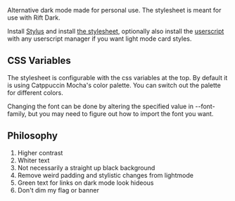 Alternative dark mode made for personal use. The stylesheet is meant for use with Rift Dark.

Install [Stylus](https://addons.mozilla.org/en-US/firefox/addon/styl-us/?utm_source=addons.mozilla.org&utm_medium=referral&utm_content=search) and install [the stylesheet](https://github.com/Kractero/ns-stylus-theme-dumps/raw/main/dark-mod.user.styl), optionally also install the [userscript](https://github.com/Kractero/ns-stylus-theme-dumps/raw/main/card-overwrite.user.js) with any userscript manager if you want light mode card styles.

## CSS Variables

The stylesheet is configurable with the css variables at the top. By default it is using Catppuccin Mocha's color palette. You can switch out the palette for different colors.

Changing the font can be done by altering the specified value in --font-family, but you may need to figure out how to import the font you want.

## Philosophy

1. Higher contrast
2. Whiter text
3. Not necessarily a straight up black background
4. Remove weird padding and stylistic changes from lightmode
5. Green text for links on dark mode look hideous
6. Don't dim my flag or banner
